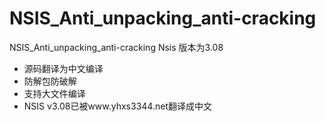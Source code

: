 # NSIS_Anti_unpacking_anti-cracking
NSIS_Anti_unpacking_anti-cracking
Nsis 版本为3.08
- 源码翻译为中文编译
- 防解包防破解
- 支持大文件编译
- NSIS v3.08已被www.yhxs3344.net翻译成中文